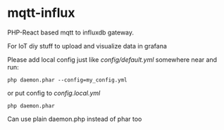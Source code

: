# mqtt-influx

PHP-React based mqtt to influxdb gateway.

For IoT diy stuff to upload and visualize data in grafana

Please add local config just like _config/default.yml_ somewhere near and run:
 
 `php daemon.phar --config=my_config.yml`

or put config to _config.local.yml_

`php daemon.phar`

Can use plain daemon.php instead of phar too